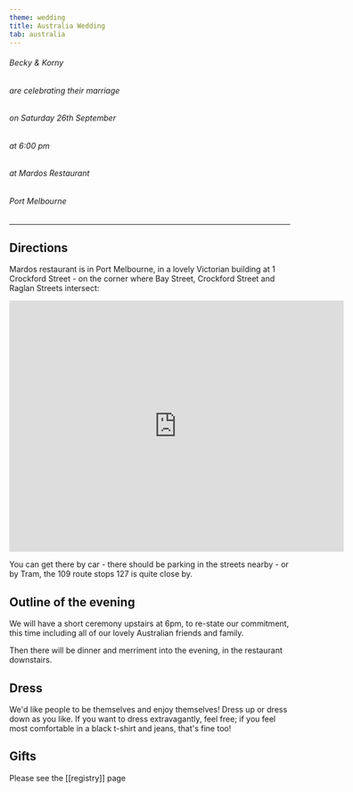 ```yaml
---
theme: wedding
title: Australia Wedding
tab: australia
---
```

###### Becky & Korny  
###### are celebrating their marriage  
###### on Saturday 26th September 
###### at 6:00 pm  
###### at Mardos Restaurant   
###### Port Melbourne

---

## Directions

Mardos restaurant is in Port Melbourne, in a lovely Victorian building at 1 Crockford Street - on the corner where Bay Street,
Crockford Street and Raglan Streets intersect:
<iframe src="https://www.google.com/maps/embed?pb=!1m18!1m12!1m3!1d1670.2113747169346!2d144.94635015385558!3d-37.8347670309557!2m3!1f0!2f0!3f0!3m2!1i1024!2i768!4f13.1!3m3!1m2!1s0x6ad667f1dc03e97d%3A0xf8bc66d8b1cd306c!2sMardo&#39;s!5e0!3m2!1sen!2suk!4v1437077468247" width="600" height="450" frameborder="0" style="border:0" allowfullscreen></iframe>

You can get there by car - there should be parking in the streets nearby - or by Tram, the 109 route stops 127 is quite close by.

## Outline of the evening

We will have a short ceremony upstairs at 6pm, to re-state our commitment, this time including all of our lovely Australian friends and family.

Then there will be dinner and merriment into the evening, in the restaurant downstairs.

## Dress

We'd like people to be themselves and enjoy themselves!  Dress up or dress down as you like.  If you want to dress extravagantly, feel free; if you feel most comfortable in a black t-shirt and jeans, that's fine too!

## Gifts
Please see the [[registry]] page
